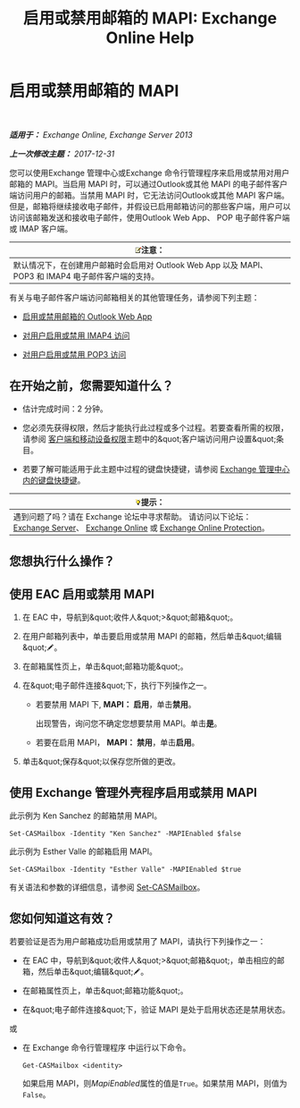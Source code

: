 ﻿---
title: '启用或禁用邮箱的 MAPI: Exchange Online Help'
TOCTitle: 启用或禁用邮箱的 MAPI
ms:assetid: c2c6718c-a2c0-4ed2-b4ed-364c3cb1f592
ms:mtpsurl: https://technet.microsoft.com/zh-cn/library/Bb124497(v=EXCHG.150)
ms:contentKeyID: 50556668
ms.date: 05/23/2018
mtps_version: v=EXCHG.150
ms.translationtype: MT
---

# 启用或禁用邮箱的 MAPI

 

_**适用于：** Exchange Online, Exchange Server 2013_

_**上一次修改主题：** 2017-12-31_

您可以使用Exchange 管理中心或Exchange 命令行管理程序来启用或禁用对用户邮箱的 MAPI。当启用 MAPI 时，可以通过Outlook或其他 MAPI 的电子邮件客户端访问用户的邮箱。当禁用 MAPI 时，它无法访问Outlook或其他 MAPI 客户端。但是，邮箱将继续接收电子邮件，并假设已启用邮箱访问的那些客户端，用户可以访问该邮箱发送和接收电子邮件，使用Outlook Web App、 POP 电子邮件客户端或 IMAP 客户端。

<table>
<thead>
<tr class="header">
<th><img src="images/Bb124558.note(EXCHG.150).gif" title="注意" alt="注意" />注意：</th>
</tr>
</thead>
<tbody>
<tr class="odd">
<td>默认情况下，在创建用户邮箱时会启用对 Outlook Web App 以及 MAPI、POP3 和 IMAP4 电子邮件客户端的支持。</td>
</tr>
</tbody>
</table>


有关与电子邮件客户端访问邮箱相关的其他管理任务，请参阅下列主题：

  - [启用或禁用邮箱的 Outlook Web App](enable-or-disable-outlook-web-app-for-a-mailbox-exchange-2013-help.md)

  - [对用户启用或禁用 IMAP4 访问](enable-or-disable-imap4-access-for-a-user-exchange-2013-help.md)

  - [对用户启用或禁用 POP3 访问](enable-or-disable-pop3-access-for-a-user-exchange-2013-help.md)

## 在开始之前，您需要知道什么？

  - 估计完成时间：2 分钟。

  - 您必须先获得权限，然后才能执行此过程或多个过程。若要查看所需的权限，请参阅 [客户端和移动设备权限](clients-and-mobile-devices-permissions-exchange-2013-help.md)主题中的\&quot;客户端访问用户设置\&quot;条目。

  - 若要了解可能适用于此主题中过程的键盘快捷键，请参阅 [Exchange 管理中心内的键盘快捷键](keyboard-shortcuts-in-the-exchange-admin-center-exchange-online-protection-help.md)。

<table>
<thead>
<tr class="header">
<th><img src="images/Bb124558.tip(EXCHG.150).gif" title="提示" alt="提示" />提示：</th>
</tr>
</thead>
<tbody>
<tr class="odd">
<td>遇到问题了吗？请在 Exchange 论坛中寻求帮助。 请访问以下论坛：<a href="https://go.microsoft.com/fwlink/p/?linkid=60612">Exchange Server</a>、 <a href="https://go.microsoft.com/fwlink/p/?linkid=267542">Exchange Online</a> 或 <a href="https://go.microsoft.com/fwlink/p/?linkid=285351">Exchange Online Protection</a>。</td>
</tr>
</tbody>
</table>


## 您想执行什么操作？

## 使用 EAC 启用或禁用 MAPI

1.  在 EAC 中，导航到\&quot;收件人\&quot;\>\&quot;邮箱\&quot;。

2.  在用户邮箱列表中，单击要启用或禁用 MAPI 的邮箱，然后单击\&quot;编辑\&quot;![编辑图标](images/Bb124582.6f53ccb2-1f13-4c02-bea0-30690e6ea71d(EXCHG.150).gif "编辑图标")。

3.  在邮箱属性页上，单击\&quot;邮箱功能\&quot;。

4.  在\&quot;电子邮件连接\&quot;下，执行下列操作之一。
    
      - 若要禁用 MAPI 下, **MAPI： 启用**，单击**禁用**。
        
        出现警告，询问您不确定您想要禁用 MAPI。单击**是**。
    
      - 若要在启用 MAPI， **MAPI： 禁用**，单击**启用**。

5.  单击\&quot;保存\&quot;以保存您所做的更改。

## 使用 Exchange 管理外壳程序启用或禁用 MAPI

此示例为 Ken Sanchez 的邮箱禁用 MAPI。

    Set-CASMailbox -Identity "Ken Sanchez" -MAPIEnabled $false

此示例为 Esther Valle 的邮箱启用 MAPI。

    Set-CASMailbox -Identity "Esther Valle" -MAPIEnabled $true

有关语法和参数的详细信息，请参阅 [Set-CASMailbox](https://technet.microsoft.com/zh-cn/library/bb125264\(v=exchg.150\))。

## 您如何知道这有效？

若要验证是否为用户邮箱成功启用或禁用了 MAPI，请执行下列操作之一：

  - 在 EAC 中，导航到\&quot;收件人\&quot;\>\&quot;邮箱\&quot;，单击相应的邮箱，然后单击\&quot;编辑\&quot;![编辑图标](images/Bb124582.6f53ccb2-1f13-4c02-bea0-30690e6ea71d(EXCHG.150).gif "编辑图标")。

  - 在邮箱属性页上，单击\&quot;邮箱功能\&quot;。

  - 在\&quot;电子邮件连接\&quot;下，验证 MAPI 是处于启用状态还是禁用状态。

或

  - 在 Exchange 命令行管理程序 中运行以下命令。
    
        Get-CASMailbox <identity>
    
    如果启用 MAPI，则*MapiEnabled*属性的值是`True`。如果禁用 MAPI，则值为`False`。

